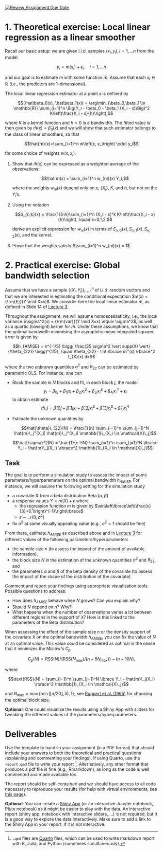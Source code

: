 [![Review Assignment Due Date](https://classroom.github.com/assets/deadline-readme-button-22041afd0340ce965d47ae6ef1cefeee28c7c493a6346c4f15d667ab976d596c.svg)](https://classroom.github.com/a/51DI_w4M)
# 1. Theoretical exercise: Local linear regression as a linear smoother

Recall our basic setup: we are given i.i.d. samples $\left(x_i, y_i\right), i=1, \ldots n$ from the model

$$y_i=m\left(x_i\right)+\epsilon_i, \quad i=1, \ldots n$$

and our goal is to estimate $m$ with some function $\hat{m}$. Assume that each $x_i \in \mathbb{R}$ (i.e., the predictors are 1-dimensional).

The local linear regression estimator at a point $x$ is defined by

$$(\hat\beta_0(x), \hat\beta_1(x)) 
= \arg\min_{\beta_0,\beta_1 \in \mathbb{R}} 
\sum_{i=1}^n \Big(Y_i - \beta_0 - \beta_1 (X_i - x)\Big)^2 
K\left(\frac{X_i - x}{h}\right),$$

where $K$ is a kernel function and $h>0$ is a bandwidth. The fitted value is then given by $\hat m(x) = \hat\beta_0(x)$ and we will show that such estimator belongs to the class of linear smoothers, so that

$$\hat{m}(x)=\sum_{i=1}^n w\left(x, x_i\right) \cdot y_i$$

for some choice of weights $w\left(x, x_i\right)$. 

1. Show that $\hat m(x)$ can be expressed as a weighted average of the observations:
   
   $$\hat m(x) = \sum_{i=1}^n w_{ni}(x) Y_i,$$
   
   where the weights $w_{ni}(x)$ depend only on $x$, $\{X_i\}$, $K$, and $h$, but not on the $Y_i$’s.
   
3. Using the notation
   
   $$S_{n,k}(x) = \frac{1}{nh}\sum_{i=1}^n (X_i - x)^k K\left(\frac{X_i - x}{h}\right), \quad k=0,1,2,$$
   
   derive an explicit expression for $w_{ni}(x)$ in terms of $S_{n,0}(x), S_{n,1}(x), S_{n,2}(x)$, and the kernel.  

5. Prove that the weights satisfy $\sum_{i=1}^n w_{ni}(x) = 1$.  

# 2. Practical exercise: Global bandwidth selection

Assume that we have a sample $\{(X_i,Y_i)\}_{i=1}^n$ of i.i.d. random vectors and that we are interested in estimating the conditional expectation $m(x) = {\rm{E}}(Y \mid X=x)$. We consider here the local linear estimator $\hat{m}$, as defined in Slide 14 of [Lecture 3](https://math-516-517-main.github.io/math_517_website/lectures/04_Smoothing.pdf).

Throughout the assignment, we will assume homoscedasticity, i.e., the local variance $\sigma^2(x) = {\rm{var}}(Y \mid X=x) \equiv \sigma^2$, as well as a quartic (biweight) kernel for $\hat{m}$. Under these assumptions, we know that the optimal bandwidth minimising the asymptotic mean integrated squared error is given by 

$$h_{AMISE} = n^{-1/5} \bigg( \frac{35 \sigma^2 \vert supp(X) \vert}{\theta_{22}} \bigg)^{1/5}, \quad \theta_{22}= \int \lbrace m''(x) \rbrace^2 f_{X}(x) dx$$

where the two unknown quantities $\sigma^2$ and $\theta_{22}$ can be estimated by parametric OLS. For instance, one can

-   Block the sample in $N$ blocks and fit, in each block $j$, the model $$y_i = \beta_{0j} + \beta_{1j} x_i + \beta_{2j} x_i^2 + \beta_{3j} x_i^3 + \beta_{4j} x_i^4 + \epsilon_i$$ to obtain estimate $$\hat{m}\_j = \hat{\beta}\_{0j} + \hat{\beta}\_{1j} x_i + \hat{\beta}\_{2j} x_i^2 + \hat{\beta}\_{3j} x_i^3 + \hat{\beta}_{4j} x_i^4$$


-   Estimate the unknown quantities by
   
    $$\hat{\theta}\_{22}(N) = \frac{1}{n} \sum_{i=1}^n \sum_{j=1}^N \hat{m}\_j''(X_i) \hat{m}\_j''(X_i)  \mathbb{1}\_{X_i \in \mathcal{X}\_j}$$
    
     $$\hat{\sigma}^2(N) = \frac{1}{n-5N} \sum_{i=1}^n \sum_{j=1}^N \lbrace Y_i - \hat{m}\_j(X_i) \rbrace^2 \mathbb{1}_{X_i \in \mathcal{X}_j}$$



## Task

The goal is to perform a simulation study to assess the impact of some parameters/hyperparameters on the optimal bandwidth $h_{AMISE}$. For instance, we will assume the following setting for the simulation study

-   a covariate $X$ from a beta distribution Beta $(\alpha,\beta)$ 
-   a response values $Y = m(X) + \epsilon$ where
    -   the regression function $m$ is given by $\sin\left\lbrace\left(\frac{x}{3}+0.1\right)^{-1}\right\rbrace$
    -   $\epsilon \sim \mathcal{N}(0,\sigma^2)$
-   fix $\sigma^2$ at some visually appealing value (e.g., $\sigma^2=1$ should be fine)

From there, estimate $h_{AMISE}$ as described above and in [Lecture 3](https://math-516-517-main.github.io/math_517_website/lectures/04_Smoothing.pdf) for different values of the following parameters/hyperparameters

 -  the sample size $n$ (to assess the impact of the amount of available information), 
 -  the block size $N$ in the estimation of the unknown quantities $\sigma^2$ and $\theta_{22}$, and 
 -  the parameters $\alpha$ and $\beta$ of the beta density of the covariate (to assess the impact of the shape of the distribution of the covariate). 

Comment and report your findings using appropriate visualisation tools. Possible questions to address:

 - How does $h_{AMISE}$ behave when $N$ grows? Can you explain why?
 - Should $N$ depend on $n$? Why?
 - What happens when the number of observations varies a lot between different regions in the support of $X$? How is this linked to the parameters of the Beta distribution?

When assessing the effect of the sample size $n$ or the density support of the covariate $X$ on the optimal bandwidth $h_{AMISE}$, you can fix the value of $N$ at an optimal value. This value could be considered as optimal in the sense that it minimizes the Mallow's $C_p$

$$ C_p(N)=\text{RSS}(N) / \lbrace \text{RSS} (N_{\max }) / (n-5 N_{\max })\rbrace -(n-10 N), $$

where 

$$\text{RSS}(N) =  \sum_{i=1}^n \sum_{j=1}^N \lbrace Y_i - \hat{m}\_j(X_i) \rbrace^2 \mathbb{1}_{X_i \in \mathcal{X}_j}$$

and $N_{\max}= \max \lbrace \min (\lfloor n / 20\rfloor, 5 ), 1\rbrace$; see [Ruppert et al. (1995)](https://sites.stat.washington.edu/courses/stat527/s13/readings/Ruppert_etal_JASA_1995.pdf) for choosing the optimal block size.

**Optional**: One could visualize the results using a Shiny App with sliders for tweaking the different values of the parameters/hyperparameters. 

# Deliverables

Use the template to hand-in your assignment (in a PDF format) that should include your answers to both the theoretical and practical questions (explaining and commenting your findings). If using Quarto, use the `report.qmd` file to write your report [^1]. Alternatively, any other format that produces a pdf file is fine (e.g., Rmarkdown), as long as the code is well commented and made available too.

The report should be self-contained and we should have access to all code necessary to reproduce your results (for help with virtual environments, see [this page](../resources/tips/virtual_environments.html)).


**Optional**: You can create a [Shiny App](https://shiny.rstudio.com/tutorial/written-tutorial/lesson1/) (or an interactive Jupyter notebook, Pluto notebook) as it might be easier to play with the data. An interactive report (shiny app, notebook with interactive sliders, ...) is not required, but it is a good way to explore the data interactively. Make sure to add a link to the Shiny App in your report, if it is not interactive.


[^1]: `.qmd` files are [Quarto](https://quarto.org/) files, which can be used to write markdown report with R, Julia, and Python (sometimes simultaneously).

